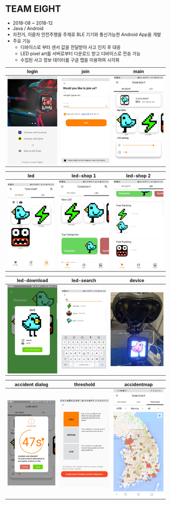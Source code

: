 # TEAM EIGHT
- 2018-08 ~ 2018-12
- Java / Android
- 자전거, 이륜차 안전주행을 주제로 BLE 기기와 통신가능한 Android App을 개발
- 주요 기능
  - 디바이스로 부터 센서 값을 전달받아 사고 인지 후 대응
  - LED pixel art를 서버로부터 다운로드 받고 디바이스로 전송 가능
  - 수집된 사고 정보 데이터를 구글 맵을 이용하여 시각화

| login | join | main |
| - | - | - |
| ![main](intro/login.jpeg "login")| ![main](intro/join.jpeg "join") | ![main](intro/main.jpeg "main") |


| led | led-shop 1 | led-shop 2 |
| - | - | - |
| ![main](intro/led.jpeg "led")| ![main](intro/ledshop_top.jpeg "ledshop-top") | ![main](intro/ledshop_bottom.jpeg "ledshop-bottom") |

| led-download | led-search | device |
| - | - | - |
| ![main](intro/leddownload.jpeg "led-download")| ![main](intro/search.jpeg "led-search") | ![main](intro/bicycle.jpeg "bicycle") |

| accident dialog | threshold | accidentmap |
| - | - | - |
| ![main](intro/accident.jpeg "accident")| ![main](intro/threshold.jpeg "threshold") | ![main](intro/accidentmap.jpeg "accidentmap") |
